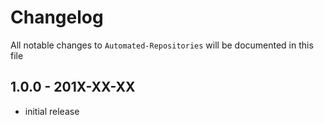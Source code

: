 # Changelog

All notable changes to `Automated-Repositories` will be documented in this file

## 1.0.0 - 201X-XX-XX

- initial release
